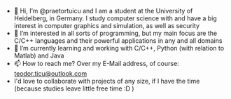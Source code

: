- 👋 Hi, I’m @praetortuicu and I am a student at the University of Heidelberg, in Germany. I study computer science with and have a big interest in computer graphics and simulation, as well as security
- 👀 I’m interested in all sorts of programming, but my main focus are the C/C++ languages and their powerful applications in any and all domains
- 🌱 I’m currently learning and working with C/C++, Python (with relation to Matlab) and Java
- 📫 How to reach me? Over my E-Mail address, of course: teodor.ticu@outlook.com
- I'd love to collaborate with projects of any size, if I have the time (because studies leave little free time :D )

<!---
praetortuicu/praetortuicu is a ✨ special ✨ repository because its `README.md` (this file) appears on your GitHub profile.
You can click the Preview link to take a look at your changes.
--->
